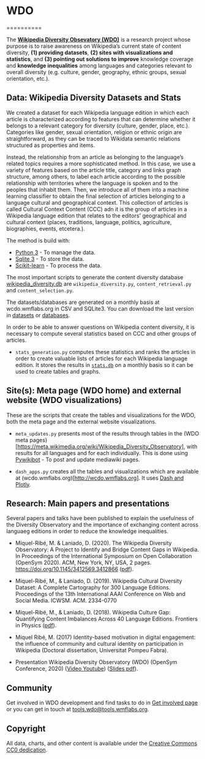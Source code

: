 # WDO
==========

The [__Wikipedia Diversity Obsevatory (WDO)__](https://meta.wikimedia.org/wiki/Wikipedia_Diversity_Observatory) is a research project whose purpose is to raise awareness on Wikipedia’s current state of content diversity, __(1) providing datasets__, __(2) sites with visualizations and statistics__, and __(3) pointing out solutions to improve__ knowledge coverage and __knowledge inequalities__ among languages and categories relevant to overall diversity (e.g. culture, gender, geography, ethnic groups, sexual orientation, etc.).


## Data: Wikipedia Diversity Datasets and Stats
We created a dataset for each Wikipedia language edition in which each article is characterized according to features that can determine whether it belongs to a relevant category for diversity (culture, gender, place, etc.). Categories like gender, sexual orientation, religion or ethnic origin are straightforward, as they can be traced to Wikidata semantic relations structured as properties and items. 

Instead, the relationship from an article as belonging to the language’s related topics requires a more sophisticated method. In this case, we use a variety of features based on the article title, category and links graph structure, among others, to label each article according to the possible relationship with territories where the language is spoken and to the peoples that inhabit them. Then, we introduce all of them into a machine learning classifier to obtain the final selection of articles belonging to a language cultural and geographical context. This collection of articles is called Cultural Context Content (CCC) adn it is the group of articles in a Wikipedia language edition that relates to the editors' geographical and cultural context (places, traditions, language, politics, agriculture, biographies, events, etcetera.).

The method is build with:
- [Python 3](https://www.python.org/download/releases/3.0/) - To manage the data.
- [Sqlite 3](https://www.sqlite.org/) - To store the data.
- [Scikit-learn](https://scikit-learn.org) - To process the data.

The most important scripts to generate the content diversity database [wikipedia_diversity.db](https://wcdo.wmflabs.org/databases/wikipedia_diversity.db) are `wikipedia_diversity.py`, `content_retrieval.py` and `content_selection.py`.

The datasets/databases are generated on a monthly basis at wcdo.wmflabs.org in CSV and SQLite3. You can download the last version in [datasets](http://wcdo.wmflabs.org/datasets/) or [databases](http://wcdo.wmflabs.org/databases/).

In order to be able to answer questions on Wikipedia content diversity, it is necessary to compute several statistics based on CCC and other groups of articles.

* `stats_generation.py` computes these statistics and ranks the articles in order to create valuable lists of articles for each Wikipedia language edition. It stores the results in [`stats.db`](https://wcdo.wmflabs.org/databases/stats_production.db) on a monthly basis so it can be used to create tables and graphs.


## Site(s): Meta page (WDO home) and external website (WDO visualizations)
These are the scripts that create the tables and visualizations for the WDO, both the meta page and the external website visualizations.

* `meta_updates.py` presents most of the results through tables in the (WDO meta pages)[https://meta.wikimedia.org/wiki/Wikipedia_Diversity_Observatory], with results for all languages and for each individually. This is done using [Pywikibot](https://www.mediawiki.org/wiki/Manual:Pywikibot) - To post and update mediawiki pages.

* `dash_apps.py` creates all the tables and visualizations which are available at (wcdo.wmflabs.org)[http://wcdo.wmflabs.org].
It uses [Dash and Plotly](https://dash.plotly.com/).

## Research: Main papers and presentations
Several papers and talks have been published to explain the usefulness of the Diversity Observatory and the importance of exchanging content across languaeg editions in order to reduce the knowledge inequalities.

* Miquel-Ribé, M. & Laniado, D. (2020). The Wikipedia Diversity Observatory: A Project to Identify and Bridge Content Gaps in Wikipedia. In Proceedings of the International Symposium on Open Collaboration (OpenSym 2020). ACM, New York, NY, USA, 2 pages. https://doi.org/10.1145/3412569.3412866 ([pdf](https://github.com/marcmiquel/WDO/blob/master/research/mmiquel_laniado_diversity_observatory.pdf)).
* Miquel-Ribé, M., & Laniado, D. (2019). Wikipedia Cultural Diversity Dataset: A Complete Cartography for 300 Language Editions. Proceedings of the 13th International AAAI Conference on Web and Social Media. ICWSM. ACM. 2334-0770
* Miquel-Ribé, M., & Laniado, D. (2018). Wikipedia Culture Gap: Quantifying Content Imbalances Across 40 Language Editions. Frontiers in Physics ([pdf](https://github.com/marcmiquel/WDO/blob/master/research/mmiquel_laniado_ccc_gaps.pdf)).
* Miquel Ribé, M. (2017) Identity-based motivation in digital engagement: the influence of community and cultural identity on participation in Wikipedia (Doctoral dissertation, Universitat Pompeu Fabra).

* Presentation Wikipedia Diversity Observatory (WDO) (OpenSym Conference, 2020) 
([Video Youtube](https://www.youtube.com/watch?v=PdqDZ9vRQEw))
([Slides pdf](https://github.com/marcmiquel/WDO/blob/master/research/presentation_wikipedia_diversity_observatory.pdf)). 

## Community
Get involved in WDO development and find tasks to do in [Get involved page](https://meta.wikimedia.org/wiki/Wikipedia_Diversity_Observatory/Get_involved) or you can get in touch at [tools.wdo@tools.wmflabs.org](mailto:tools.wdo@tools.wmflabs.org).

## Copyright
All data, charts, and other content is available under the [Creative Commons CC0 dedication](https://creativecommons.org/publicdomain/zero/1.0/).
